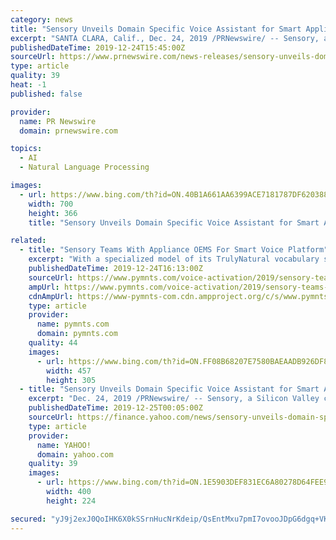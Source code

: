 ```yaml
---
category: news
title: "Sensory Unveils Domain Specific Voice Assistant for Smart Appliances"
excerpt: "SANTA CLARA, Calif., Dec. 24, 2019 /PRNewswire/ -- Sensory, a Silicon Valley company pioneering AI at the edge, today announced the release of its domain specific assistant for smart appliances – a specialized model of TrulyNatural, the company's large vocabulary speech recognition and natural language understanding platform, that has been ..."
publishedDateTime: 2019-12-24T15:45:00Z
sourceUrl: https://www.prnewswire.com/news-releases/sensory-unveils-domain-specific-voice-assistant-for-smart-appliances-300979165.html
type: article
quality: 39
heat: -1
published: false

provider:
  name: PR Newswire
  domain: prnewswire.com

topics:
  - AI
  - Natural Language Processing

images:
  - url: https://www.bing.com/th?id=ON.40B1A661AA6399ACE7181787DF620388
    width: 700
    height: 366
    title: "Sensory Unveils Domain Specific Voice Assistant for Smart Appliances"

related:
  - title: "Sensory Teams With Appliance OEMS For Smart Voice Platform"
    excerpt: "With a specialized model of its TrulyNatural vocabulary speech-recognition and natural-language-understanding platform, Silicon Valley firm Sensory unveiled the release of its domain-specific assistant for smart appliances. The technology will help manufacturers make a new wave of smart kitchen appliances that don’t send voice requests to the ..."
    publishedDateTime: 2019-12-24T16:13:00Z
    sourceUrl: https://www.pymnts.com/voice-activation/2019/sensory-teams-with-appliance-oems-for-smart-voice-platform/
    ampUrl: https://www.pymnts.com/voice-activation/2019/sensory-teams-with-appliance-oems-for-smart-voice-platform/amp/
    cdnAmpUrl: https://www-pymnts-com.cdn.ampproject.org/c/s/www.pymnts.com/voice-activation/2019/sensory-teams-with-appliance-oems-for-smart-voice-platform/amp/
    type: article
    provider:
      name: pymnts.com
      domain: pymnts.com
    quality: 44
    images:
      - url: https://www.bing.com/th?id=ON.FF08B68207E7580BAEAADB926DF87989
        width: 457
        height: 305
  - title: "Sensory Unveils Domain Specific Voice Assistant for Smart Appliances"
    excerpt: "Dec. 24, 2019 /PRNewswire/ -- Sensory, a Silicon Valley company pioneering AI at the edge, today announced the release of its domain specific assistant for smart appliances – a specialized model of TrulyNatural, the company's large vocabulary speech recognition and natural language understanding platform, that has been designed for home ..."
    publishedDateTime: 2019-12-25T00:05:00Z
    sourceUrl: https://finance.yahoo.com/news/sensory-unveils-domain-specific-voice-164500887.html
    type: article
    provider:
      name: YAHOO!
      domain: yahoo.com
    quality: 39
    images:
      - url: https://www.bing.com/th?id=ON.1E5903DEF831EC6A80278D64FEE9CCAF
        width: 400
        height: 224

secured: "yJ9j2exJ0QoIHK6X0kSSrnHucNrKdeip/QsEntMxu7pmI7ovooJDpG6dgq+VK56SOixT/HrgctCH7hqjJrxyx36Owujte912ZNMeu/3Sa9bnAGvTf9h3mp5g/Q+Jg04XtggNkgpag7HhOfevOVcgpk+4a7EPZwLg3yI4qOKaX2yRAWW2x23q++puspSNSt9Zj+FU7hKr0JdWRbm78fYv0eDRlOQs/PM1L+KSY1gPEg8QB++34BGnxwmN+oiFBDR5mf5ZoKmEOVPFI3B+Z8f0qw==;yU6tKPyZhicn1nY090A/ZQ=="
---
```


